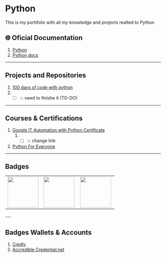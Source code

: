 # Python #
This is my portifolio with all my knowledge and projects realted to Python

## 🌐 Oficial Documentation ##
1. [Python](https://www.python.org/)
2. [Python docs](https://www.python.org/doc/)

---

## Projects and Repositories ##

   
1.  [100 days of code with python](https://github.com/PedroDevOps/100days-of-code-python.git)
2.  * [ ] 💥 need to finishe it (TO-DO)

---

## Courses & Certifications ##

1. [Google IT Automation with Python Certificate](https://www.coursera.org/account/accomplishments/professional-cert/LAME48WRKJGQ)
   1.  * [ ] 💥 change link
2. [Python For Everyone](https://www.coursera.org/account/accomplishments/specialization/436NLBL87Y8U) 

---

## Badges ##
<table width="100%" border="0">
  <tr>    
  <td><img src="images/102_Oracle_Cloud_Infrastructure_Foundations_Associate.png"  height="100" /></td>
  <td><img src="" height="100" align="left"  /></td>
  <td><img src="" height="100" align="left" /></td>
  </tr>
</table>
---

## Badges Wallets & Accounts ##
1.  [Credly](https://www.credly.com/users/pedro-o-azevedo/badges)
2.  [Accredible Credential.net](https://sgq.io/nBjo4og)




